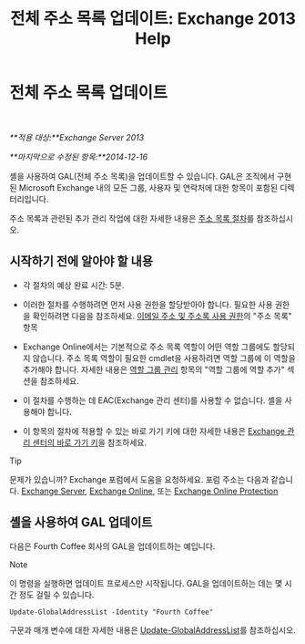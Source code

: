 ﻿---
title: '전체 주소 목록 업데이트: Exchange 2013 Help'
TOCTitle: 전체 주소 목록 업데이트
ms:assetid: 236e8530-62dd-4c43-8a5d-8465623252e6
ms:mtpsurl: https://technet.microsoft.com/ko-kr/library/Bb266966(v=EXCHG.150)
ms:contentKeyID: 50482730
ms.date: 05/22/2018
mtps_version: v=EXCHG.150
ms.translationtype: MT
---

# 전체 주소 목록 업데이트

 

_**적용 대상:**Exchange Server 2013_

_**마지막으로 수정된 항목:**2014-12-16_

셸을 사용하여 GAL(전체 주소 목록)을 업데이트할 수 있습니다. GAL은 조직에서 구현된 Microsoft Exchange 내의 모든 그룹, 사용자 및 연락처에 대한 항목이 포함된 디렉터리입니다.

주소 목록과 관련된 추가 관리 작업에 대한 자세한 내용은 [주소 목록 절차](address-list-procedures-exchange-2013-help.md)를 참조하십시오.

## 시작하기 전에 알아야 할 내용

  - 각 절차의 예상 완료 시간: 5분.

  - 이러한 절차를 수행하려면 먼저 사용 권한을 할당받아야 합니다. 필요한 사용 권한을 확인하려면 다음을 참조하세요. [이메일 주소 및 주소록 사용 권한](email-address-and-address-book-permissions-exchange-2013-help.md)의 "주소 목록" 항목

  - Exchange Online에서는 기본적으로 주소 목록 역할이 어떤 역할 그룹에도 할당되지 않습니다. 주소 목록 역할이 필요한 cmdlet을 사용하려면 역할 그룹에 이 역할을 추가해야 합니다. 자세한 내용은 [역할 그룹 관리](manage-role-groups-exchange-2013-help.md) 항목의 "역할 그룹에 역할 추가" 섹션을 참조하세요.

  - 이 절차를 수행하는 데 EAC(Exchange 관리 센터)를 사용할 수 없습니다. 셸을 사용해야 합니다.

  - 이 항목의 절차에 적용할 수 있는 바로 가기 키에 대한 자세한 내용은 [Exchange 관리 센터의 바로 가기 키](keyboard-shortcuts-in-the-exchange-admin-center-exchange-online-protection-help.md)을 참조하세요.


> [!TIP]
> 문제가 있습니까? Exchange 포럼에서 도움을 요청하세요. 포럼 주소는 다음과 같습니다. <A href="https://go.microsoft.com/fwlink/p/?linkid=60612">Exchange Server</A>, <A href="https://go.microsoft.com/fwlink/p/?linkid=267542">Exchange Online</A>, 또는 <A href="https://go.microsoft.com/fwlink/p/?linkid=285351">Exchange Online Protection</A>



## 셸을 사용하여 GAL 업데이트

다음은 Fourth Coffee 회사의 GAL을 업데이트하는 예입니다.


> [!NOTE]
> 이 명령을 실행하면 업데이트 프로세스만 시작됩니다. GAL을 업데이트하는 데는 몇 시간 정도 걸릴 수 있습니다.



    Update-GlobalAddressList -Identity "Fourth Coffee"

구문과 매개 변수에 대한 자세한 내용은 [Update-GlobalAddressList](https://technet.microsoft.com/ko-kr/library/aa998806\(v=exchg.150\))를 참조하십시오.

